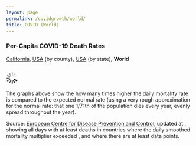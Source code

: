 ```yaml
---
layout: page
permalink: /covidgrowth/world/
title: COVID (World)
---
```


<link rel="stylesheet" href="/covidgrowth/graph.css">
<script src="https://cdn.jsdelivr.net/npm/moment@2.24.0" defer></script>
<script src="https://cdn.jsdelivr.net/npm/chart.js@2.8.0" defer></script>
<script src="/covidgrowth/world.min.js" defer></script>

### Per-Capita COVID-19 Death Rates

[California](/covidgrowth/ca), [USA](/covidgrowth/usa)  (by county), [USA](/covidgrowth/state)  (by state), **World**

<section>
  <table id="barChartsElement"></table>
  <img id="spinnerElement" src="/img/spinner32.gif">
</section>

The graphs above show the how many times higher the daily mortality rate is compared to the expected normal rate (using a very rough approximation for the normal rate: that one 1/71th of the population dies every year, evenly spread throughout the year).

Source: [European Centre for Disease Prevention and Control][1],
updated at <span id="updateTimeElement"></span>, showing all days with at least <span id="minTotalDeathsElement"></span> deaths in countries where the daily smoothed mortality multiplier exceeded <span id="minMortalityMultiplierElement"></span>, and where there are at least <span id="minPointsElement"></span> data points.


[1]: https://www.ecdc.europa.eu/en/publications-data/download-todays-data-geographic-distribution-covid-19-cases-worldwide
